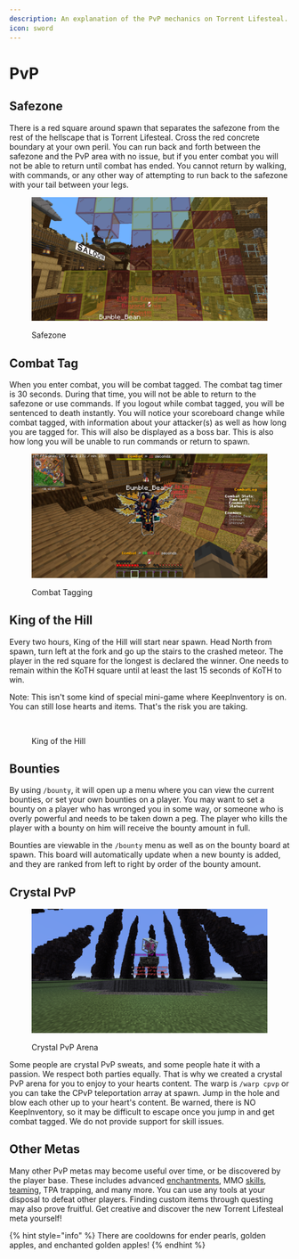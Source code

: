 ```yaml
---
description: An explanation of the PvP mechanics on Torrent Lifesteal.
icon: sword
---
```


# PvP

## Safezone

There is a red square around spawn that separates the safezone from the rest of the hellscape that is Torrent Lifesteal. Cross the red concrete boundary at your own peril. You can run back and forth between the safezone and the PvP area with no issue, but if you enter combat you will not be able to return until combat has ended. You cannot return by walking, with commands, or any other way of attempting to run back to the safezone with your tail between your legs.

<figure><img src="../.gitbook/assets/2024-11-01_20.54.42.png" alt=""><figcaption><p>Safezone</p></figcaption></figure>

## Combat Tag

When you enter combat, you will be combat tagged. The combat tag timer is 30 seconds. During that time, you will not be able to return to the safezone or use commands. If you logout while combat tagged, you will be sentenced to death instantly. You will notice your scoreboard change while combat tagged, with information about your attacker(s) as well as how long you are tagged for. This will also be displayed as a boss bar. This is also how long you will be unable to run commands or return to spawn.

<figure><img src="../.gitbook/assets/2024-11-01_21.13.54.png" alt=""><figcaption><p>Combat Tagging</p></figcaption></figure>

## King of the Hill

Every two hours, King of the Hill will start near spawn. Head North from spawn, turn left at the fork and go up the stairs to the crashed meteor. The player in the red square for the longest is declared the winner. One needs to remain within the KoTH square until at least the last 15 seconds of KoTH to win.

Note: This isn't some kind of special mini-game where KeepInventory is on. You can still lose hearts and items. That's the risk you are taking.

<figure><img src="../.gitbook/assets/2025-06-08_13.15.19.png" alt=""><figcaption><p>King of the Hill</p></figcaption></figure>

## Bounties

By using `/bounty`, it will open up a menu where you can view the current bounties, or set your own bounties on a player. You may want to set a bounty on a player who has wronged you in some way, or someone who is overly powerful and needs to be taken down a peg. The player who kills the player with a bounty on him will receive the bounty amount in full.

Bounties are viewable in the `/bounty` menu as well as on the bounty board at spawn. This board will automatically update when a new bounty is added, and they are ranked from left to right by order of the bounty amount.

## Crystal PvP

<figure><img src="../.gitbook/assets/cpvp2.png" alt=""><figcaption><p>Crystal PvP Arena</p></figcaption></figure>

Some people are crystal PvP sweats, and some people hate it with a passion. We respect both parties equally. That is why we created a crystal PvP arena for you to enjoy to your hearts content. The warp is `/warp cpvp` or you can take the CPvP teleportation array at spawn. Jump in the hole and blow each other up to your heart's content. Be warned, there is NO KeepInventory, so it may be difficult to escape once you jump in and get combat tagged. We do not provide support for skill issues.

## Other Metas

Many other PvP metas may become useful over time, or be discovered by the player base. These includes advanced [enchantments](enchanting.md), MMO [skills](../skills/), [teaming](teams.md), TPA trapping, and many more. You can use any tools at your disposal to defeat other players. Finding custom items through questing may also prove fruitful. Get creative and discover the new Torrent Lifesteal meta yourself!

{% hint style="info" %}
There are cooldowns for ender pearls, golden apples, and enchanted golden apples!
{% endhint %}
